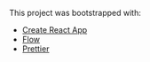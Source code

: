 This project was bootstrapped with:

- [Create React App](https://github.com/facebookincubator/create-react-app)
- [Flow](https://flow.org)
- [Prettier](https://github.com/prettier/prettier)
